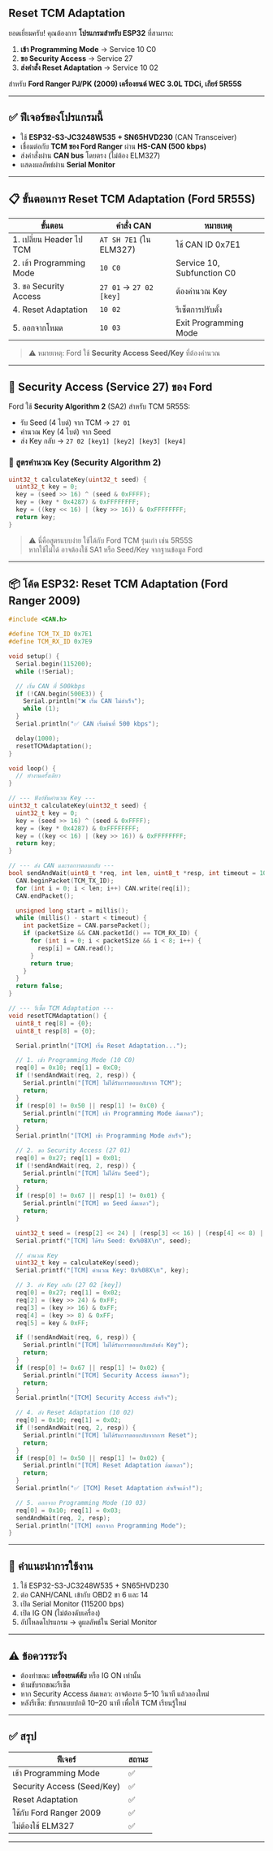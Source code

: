 ## Reset TCM Adaptation

ยอดเยี่ยมครับ! คุณต้องการ **โปรแกรมสำหรับ ESP32** ที่สามารถ:

1. **เข้า Programming Mode** → Service 10 C0  
2. **ขอ Security Access** → Service 27  
3. **ส่งคำสั่ง Reset Adaptation** → Service 10 02  

สำหรับ **Ford Ranger PJ/PK (2009) เครื่องยนต์ WEC 3.0L TDCi, เกียร์ 5R55S**

---

## ✅ ฟีเจอร์ของโปรแกรมนี้

- ใช้ **ESP32-S3-JC3248W535 + SN65HVD230** (CAN Transceiver)
- เชื่อมต่อกับ **TCM ของ Ford Ranger** ผ่าน **HS-CAN (500 kbps)**
- ส่งคำสั่งผ่าน **CAN bus** โดยตรง (ไม่ต้อง ELM327)
- แสดงผลลัพธ์ผ่าน **Serial Monitor**

---

## 📋 ขั้นตอนการ Reset TCM Adaptation (Ford 5R55S)

| ขั้นตอน                  | คำสั่ง CAN              | หมายเหตุ                   |
| ------------------------ | ----------------------- | -------------------------- |
| 1. เปลี่ยน Header ไป TCM | `AT SH 7E1` (ใน ELM327) | ใช้ CAN ID 0x7E1           |
| 2. เข้า Programming Mode | `10 C0`                 | Service 10, Subfunction C0 |
| 3. ขอ Security Access    | `27 01` → `27 02 [key]` | ต้องคำนวณ Key              |
| 4. Reset Adaptation      | `10 02`                 | รีเซ็ตการปรับตั้ง          |
| 5. ออกจากโหมด            | `10 03`                 | Exit Programming Mode      |

> ⚠️ หมายเหตุ: Ford ใช้ **Security Access Seed/Key** ที่ต้องคำนวณ

---

## 🔐 Security Access (Service 27) ของ Ford

Ford ใช้ **Security Algorithm 2** (SA2) สำหรับ TCM 5R55S:

- รับ Seed (4 ไบต์) จาก TCM → `27 01`
- คำนวณ Key (4 ไบต์) จาก Seed
- ส่ง Key กลับ → `27 02 [key1] [key2] [key3] [key4]`

### 🧮 สูตรคำนวณ Key (Security Algorithm 2)

```cpp
uint32_t calculateKey(uint32_t seed) {
  uint32_t key = 0;
  key = (seed >> 16) ^ (seed & 0xFFFF);
  key = (key * 0x4287) & 0xFFFFFFFF;
  key = ((key << 16) | (key >> 16)) & 0xFFFFFFFF;
  return key;
}
```

> ⚠️ นี่คือสูตรแบบง่าย ใช้ได้กับ Ford TCM รุ่นเก่า เช่น 5R55S  
> หากใช้ไม่ได้ อาจต้องใช้ SA1 หรือ Seed/Key จากฐานข้อมูล Ford

---

## 📦 โค้ด ESP32: Reset TCM Adaptation (Ford Ranger 2009)

```cpp
#include <CAN.h>

#define TCM_TX_ID 0x7E1
#define TCM_RX_ID 0x7E9

void setup() {
  Serial.begin(115200);
  while (!Serial);

  // เริ่ม CAN ที่ 500kbps
  if (!CAN.begin(500E3)) {
    Serial.println("❌ เริ่ม CAN ไม่สำเร็จ");
    while (1);
  }
  Serial.println("✅ CAN เริ่มต้นที่ 500 kbps");

  delay(1000);
  resetTCMAdaptation();
}

void loop() {
  // ทำงานครั้งเดียว
}

// --- ฟังก์ชันคำนวณ Key ---
uint32_t calculateKey(uint32_t seed) {
  uint32_t key = 0;
  key = (seed >> 16) ^ (seed & 0xFFFF);
  key = (key * 0x4287) & 0xFFFFFFFF;
  key = ((key << 16) | (key >> 16)) & 0xFFFFFFFF;
  return key;
}

// --- ส่ง CAN และรอการตอบกลับ ---
bool sendAndWait(uint8_t *req, int len, uint8_t *resp, int timeout = 1000) {
  CAN.beginPacket(TCM_TX_ID);
  for (int i = 0; i < len; i++) CAN.write(req[i]);
  CAN.endPacket();

  unsigned long start = millis();
  while (millis() - start < timeout) {
    int packetSize = CAN.parsePacket();
    if (packetSize && CAN.packetId() == TCM_RX_ID) {
      for (int i = 0; i < packetSize && i < 8; i++) {
        resp[i] = CAN.read();
      }
      return true;
    }
  }
  return false;
}

// --- รีเซ็ต TCM Adaptation ---
void resetTCMAdaptation() {
  uint8_t req[8] = {0};
  uint8_t resp[8] = {0};

  Serial.println("[TCM] เริ่ม Reset Adaptation...");

  // 1. เข้า Programming Mode (10 C0)
  req[0] = 0x10; req[1] = 0xC0;
  if (!sendAndWait(req, 2, resp)) {
    Serial.println("[TCM] ไม่ได้รับการตอบกลับจาก TCM");
    return;
  }
  if (resp[0] != 0x50 || resp[1] != 0xC0) {
    Serial.println("[TCM] เข้า Programming Mode ล้มเหลว");
    return;
  }
  Serial.println("[TCM] เข้า Programming Mode สำเร็จ");

  // 2. ขอ Security Access (27 01)
  req[0] = 0x27; req[1] = 0x01;
  if (!sendAndWait(req, 2, resp)) {
    Serial.println("[TCM] ไม่ได้รับ Seed");
    return;
  }
  if (resp[0] != 0x67 || resp[1] != 0x01) {
    Serial.println("[TCM] ขอ Seed ล้มเหลว");
    return;
  }

  uint32_t seed = (resp[2] << 24) | (resp[3] << 16) | (resp[4] << 8) | resp[5];
  Serial.printf("[TCM] ได้รับ Seed: 0x%08X\n", seed);

  // คำนวณ Key
  uint32_t key = calculateKey(seed);
  Serial.printf("[TCM] คำนวณ Key: 0x%08X\n", key);

  // 3. ส่ง Key กลับ (27 02 [key])
  req[0] = 0x27; req[1] = 0x02;
  req[2] = (key >> 24) & 0xFF;
  req[3] = (key >> 16) & 0xFF;
  req[4] = (key >> 8) & 0xFF;
  req[5] = key & 0xFF;

  if (!sendAndWait(req, 6, resp)) {
    Serial.println("[TCM] ไม่ได้รับการตอบกลับหลังส่ง Key");
    return;
  }
  if (resp[0] != 0x67 || resp[1] != 0x02) {
    Serial.println("[TCM] Security Access ล้มเหลว");
    return;
  }
  Serial.println("[TCM] Security Access สำเร็จ");

  // 4. ส่ง Reset Adaptation (10 02)
  req[0] = 0x10; req[1] = 0x02;
  if (!sendAndWait(req, 2, resp)) {
    Serial.println("[TCM] ไม่ได้รับการตอบกลับจากการ Reset");
    return;
  }
  if (resp[0] != 0x50 || resp[1] != 0x02) {
    Serial.println("[TCM] Reset Adaptation ล้มเหลว");
    return;
  }
  Serial.println("✅ [TCM] Reset Adaptation สำเร็จแล้ว!");

  // 5. ออกจาก Programming Mode (10 03)
  req[0] = 0x10; req[1] = 0x03;
  sendAndWait(req, 2, resp);
  Serial.println("[TCM] ออกจาก Programming Mode");
}
```

---

## 🔧 คำแนะนำการใช้งาน

1. ใช้ ESP32-S3-JC3248W535 + SN65HVD230
2. ต่อ CANH/CANL เข้ากับ OBD2 ขา 6 และ 14
3. เปิด Serial Monitor (115200 bps)
4. เปิด IG ON (ไม่ต้องดับเครื่อง)
5. อัปโหลดโปรแกรม → ดูผลลัพธ์ใน Serial Monitor

---

## ⚠️ ข้อควรระวัง

- ต้องทำขณะ **เครื่องยนต์ดับ** หรือ IG ON เท่านั้น
- ห้ามขับรถขณะรีเซ็ต
- หาก Security Access ล้มเหลว: อาจต้องรอ 5–10 วินาที แล้วลองใหม่
- หลังรีเซ็ต: ขับรถแบบปกติ 10–20 นาที เพื่อให้ TCM เรียนรู้ใหม่

---

## ✅ สรุป

| ฟีเจอร์                    | สถานะ |
| -------------------------- | ----- |
| เข้า Programming Mode      | ✅     |
| Security Access (Seed/Key) | ✅     |
| Reset Adaptation           | ✅     |
| ใช้กับ Ford Ranger 2009    | ✅     |
| ไม่ต้องใช้ ELM327          | ✅     |

---
